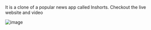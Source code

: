 It is a clone of a popular news app called Inshorts. Checkout the live website and video

![image](https://user-images.githubusercontent.com/85965351/212137297-f54ac41d-ab47-44b3-8d44-3a145f154cb6.png)

